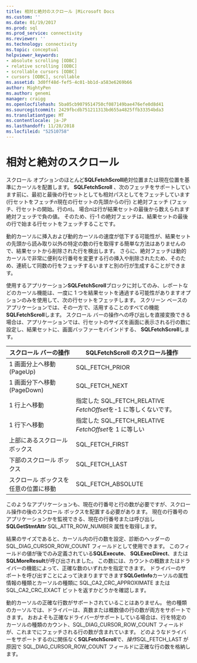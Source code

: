 ```yaml
---
title: 相対と絶対のスクロール |Microsoft Docs
ms.custom: ''
ms.date: 01/19/2017
ms.prod: sql
ms.prod_service: connectivity
ms.reviewer: ''
ms.technology: connectivity
ms.topic: conceptual
helpviewer_keywords:
- absolute scrolling [ODBC]
- relative scrolling [ODBC]
- scrollable cursors [ODBC]
- cursors [ODBC], scrollable
ms.assetid: 3d0ff48d-fef5-4c01-bb1d-a583e6269b66
author: MightyPen
ms.author: genemi
manager: craigg
ms.openlocfilehash: 5ba05cb9079514750cf087149bae476efe0d8d41
ms.sourcegitcommit: 2429fbcdb751211313bd655a4825ffb33354bda3
ms.translationtype: MT
ms.contentlocale: ja-JP
ms.lasthandoff: 11/28/2018
ms.locfileid: "52510758"
---
```

# <a name="relative-and-absolute-scrolling"></a>相対と絶対のスクロール
スクロール オプションのほとんど**SQLFetchScroll**絶対位置または現在位置を基準にカーソルを配置します。 **SQLFetchScroll** 、次のフェッチをサポートしています前に、最初と最後の行セットとしても相対パスとしてをフェッチしています (行セットをフェッチ*n*現在の行セットの先頭からの行) と絶対フェッチ (フェッチ、行セットの開始。行の*n*)。 場合*n*は行が結果セットの最後から数えられます絶対フェッチで負の値。 そのため、行-1 の絶対フェッチは、結果セットの最後の行で始まる行セットをフェッチすることです。  
  
 動的カーソルに挿入および動的カーソルの速度が低下する可能性が、結果セットの先頭から読み取り以外の特定の数の行を取得する簡単な方法はありませんので、結果セットから削除された行を検出します。 さらに、絶対フェッチは動的カーソルで非常に便利な行番号を変更する行の挿入や削除されたため、そのため、連続して同数の行をフェッチするいますと別の行が生成することができます。  
  
 使用するアプリケーション**SQLFetchScroll**ブロックに対してのみ、レポートなどのカーソル機能は、一度に 1 つを結果セットを通過する可能性がありますオプションのみを使用して、次の行セットをフェッチします。 スクリーン ベースのアプリケーションでは、その一方で、活用することのすべての機能**SQLFetchScroll**します。 スクロール バーの操作への呼び出しを直接変換できる場合は、アプリケーションでは、行セットのサイズを画面に表示される行の数に設定し、結果セットに、画面バッファーをバインドする、 **SQLFetchScroll**します。  
  
|スクロール バーの操作|SQLFetchScroll のスクロール操作|  
|--------------------------|-------------------------------------|  
|1 画面分上へ移動 (PageUp)|SQL_FETCH_PRIOR|  
|1 画面分下へ移動 (PageDown)|SQL_FETCH_NEXT|  
|1 行上へ移動|指定した SQL_FETCH_RELATIVE *FetchOffset*を-1 に等しくないです。|  
|1 行下へ移動|指定した SQL_FETCH_RELATIVE *FetchOffset*を 1 に等しい|  
|上部にあるスクロール ボックス|SQL_FETCH_FIRST|  
|下部のスクロール ボックス|SQL_FETCH_LAST|  
|スクロール ボックスを任意の位置に移動|SQL_FETCH_ABSOLUTE|  
  
 このようなアプリケーションも、現在の行番号と行の数が必要ですが、スクロール操作の後のスクロール ボックスを配置する必要があります。 現在の行番号のアプリケーションかを監視できる、現在の行番号または呼び出し**SQLGetStmtAttr** SQL_ATTR_ROW_NUMBER 属性を取得します。  
  
 結果のサイズであると、カーソル内の行の数を設定、診断のヘッダーの SQL_DIAG_CURSOR_ROW_COUNT フィールドとして使用できます。 このフィールドの値が後でのみ定義されている**SQLExecute**、 **SQLExecDirect**、または**SQLMoreResult**が呼び出されました。 この数には、カウントの概数またはドライバーの機能によって、正確な数のいずれかを指定できます。 ドライバーのサポートを呼び出すことによって決まりますできます**SQLGetInfo**カーソルの属性情報の種類とカーソルの種類に SQL_CA2_CRC_APPROXIMATE または SQL_CA2_CRC_EXACT ビットを返すかどうかを確認します。  
  
 動的カーソルの正確な行数がサポートされていることはありません。 他の種類のカーソルでは、ドライバーは、真数または概数値の行の数が両方をサポートできます。 おおよそも正確なドライバーがサポートしている場合は、行を特定のカーソルの種類のカウント、SQL_DIAG_CURSOR_ROW_COUNT フィールドが、これまでにフェッチされる行の数が含まれています。 どのようなドライバーをサポートするのに関係なく**SQLFetchScroll**で、*操作*SQL_FETCH_LAST が原因で SQL_DIAG_CURSOR_ROW_COUNT フィールドに正確な行の数を格納します。

